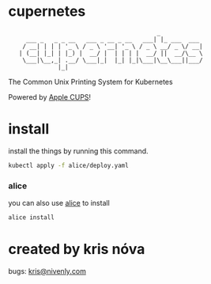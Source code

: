 # cupernetes

```
                                          _            
     ___ _   _ _ __   ___ _ __ _ __   ___| |_ ___  ___
    / __| | | | '_ \ / _ \ '__| '_ \ / _ \ __/ _ \/ __|
   | (__| |_| | |_) |  __/ |  | | | |  __/ ||  __/\__ \
    \___|\__,_| .__/ \___|_|  |_| |_|\___|\__\___||___/
              |_|
``` 

The Common Unix Printing System for Kubernetes 

Powered by [Apple CUPS](https://cups.org)!

# install 

install the things by running this command.

```bash
kubectl apply -f alice/deploy.yaml
```

### alice

you can also use [alice](https://github.com/kris-nova/alice) to install

```bash 
alice install
```

# created by kris nóva

bugs: kris@nivenly.com